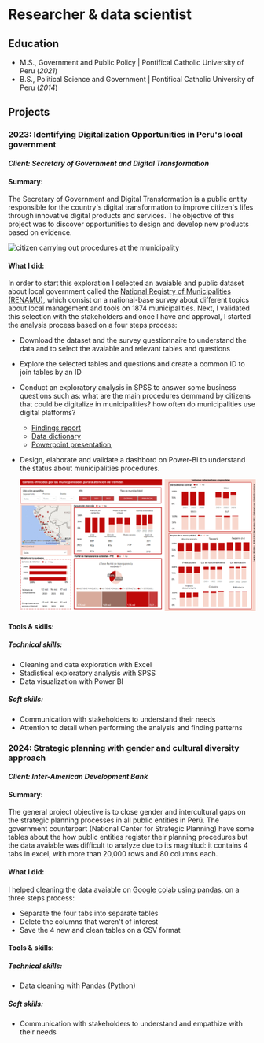 # Researcher & data scientist

## Education
- M.S., Government and Public Policy | Pontifical Catholic University of Peru (_2021_)								       		 		
- B.S., Political Science and Government | Pontifical Catholic University of Peru (_2014_)

## Projects
### 2023: Identifying Digitalization Opportunities in Peru's local government
#### _Client: Secretary of Government and Digital Transformation_
#### Summary: 
The Secretary of Government and Digital Transformation is a public entity responsible for the country's digital transformation to improve citizen's lifes through innovative digital products and services. The objective of this project was to discover opportunities to design and develop new products based on evidence. 

   ![citizen carrying out procedures at the municipality](images/trámites.png)

#### What I did: 
In order to start this exploration I selected an avaiable and public dataset about local government called the [National Registry of Municipalities (RENAMU)](https://www.datosabiertos.gob.pe/dataset/registro-nacional-de-municipalidades-renamu-2022-instituto-nacional-de-estad%C3%ADstica-e), which consist on a national-base survey about different topics about local management and tools on  1874 municipalities. Next, I validated this selection with the stakeholders and once I have and approval, I started the analysis process based on a four steps process:

- Download the dataset and the survey questionnaire to understand the data and to select the avaiable and relevant tables and questions
- Explore the selected tables and questions and create a common ID to join tables by an ID
- Conduct an exploratory analysis in SPSS to answer some business questions such as: what are the main procedures demmand by citizens that could be digitalize in municipalities? how often do municipalities use digital platforms?
    - [Findings report](https://drive.google.com/file/d/14tWgj-NUiqFxhSTZHdzvWQJc05DTht1F/view?usp=sharing)
    - [Data dictionary](https://docs.google.com/spreadsheets/d/150IxhbslOilE_80mSjkCfu7En3vzXFXO/edit?usp=sharing&ouid=106305285872469110916&rtpof=true&sd=true)
    - [Powerpoint presentation](https://docs.google.com/presentation/d/15B9vGfa4qRsFQCjUAbdC8mZ9UnpXeAc6/edit?usp=sharing&ouid=106305285872469110916&rtpof=true&sd=true),
- Design, elaborate and validate a dashbord on Power-Bi to understand the status about municipalities procedures.
  
    ![Exploratory analysis](images/dashboard.png)

#### Tools & skills:
##### Technical skills:
- Cleaning and data exploration with Excel
- Stadistical exploratory analysis with SPSS
- Data visualization with Power BI

##### Soft skills:
- Communication with stakeholders to understand their needs
- Attention to detail when performing the analysis and finding patterns

### 2024: Strategic planning with gender and cultural diversity approach
#### _Client: Inter-American Development Bank_
#### Summary: 
The general project objective is to close gender and intercultural gaps on the strategic planning processes in all public entities in Perú. The government counterpart (National Center for Strategic Planning) have some tables about the how public entities register their planning procedures but the data avaiable was difficult to analyze due to its magnitud: it contains 4 tabs in excel, with more than 20,000 rows and 80 columns each. 

#### What I did: 
I helped cleaning the data avaiable on [Google colab using pandas](https://colab.research.google.com/drive/1MIXMwEJfp4uZFKoVvuXGFwXPd9eBnjvC?usp=sharing), on a three steps process:
- Separate the four tabs into separate tables
- Delete the columns that weren't of interest
- Save the 4 new and clean tables on a CSV format

#### Tools & skills:
##### Technical skills:
- Data cleaning with Pandas (Python)
##### Soft skills:
- Communication with stakeholders to understand and empathize with their needs
